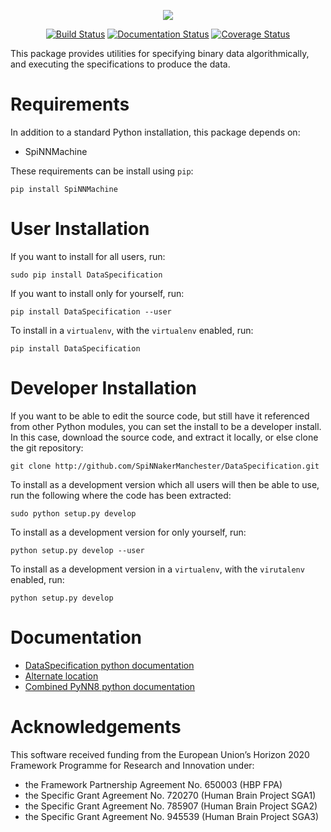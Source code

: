 <div align="center">
  
  ![](https://vectr.com/kerff/ddbmvyZmm.svg?width=600&height=300&select=aNbKxciPh)
  
  [![Build Status](https://github.com/SpiNNakerManchester/DataSpecification/workflows/Python%20Actions/badge.svg?branch=master)](https://github.com/SpiNNakerManchester/DataSpecification/actions?query=workflow%3A%22Python+Actions%22+branch%3Amaster)
  [![Documentation Status](https://readthedocs.org/projects/dataspecification/badge/?version=latest)](https://dataspecification.readthedocs.io/en/latest/?badge=latest)
  [![Coverage Status](https://coveralls.io/repos/github/SpiNNakerManchester/DataSpecification/badge.svg?branch=master)](https://coveralls.io/github/SpiNNakerManchester/DataSpecification?branch=master)
</div>

This package provides utilities for specifying binary data algorithmically,
and executing the specifications to produce the data.

Requirements
============
In addition to a standard Python installation, this package depends on:

 - SpiNNMachine

These requirements can be install using `pip`:

    pip install SpiNNMachine

User Installation
=================
If you want to install for all users, run:

    sudo pip install DataSpecification

If you want to install only for yourself, run:

    pip install DataSpecification --user

To install in a `virtualenv`, with the `virtualenv` enabled, run:

    pip install DataSpecification

Developer Installation
======================
If you want to be able to edit the source code, but still have it referenced
from other Python modules, you can set the install to be a developer install.
In this case, download the source code, and extract it locally, or else clone
the git repository:

    git clone http://github.com/SpiNNakerManchester/DataSpecification.git

To install as a development version which all users will then be able to use,
run the following where the code has been extracted:

    sudo python setup.py develop

To install as a development version for only yourself, run:

    python setup.py develop --user

To install as a development version in a `virtualenv`, with the `virutalenv`
enabled, run:

    python setup.py develop

Documentation
=============
 - [DataSpecification python documentation](http://dataspecification.readthedocs.io)
 - [Alternate location](https://spinnakermanchester.github.io/DataSpecification/)
 - [Combined PyNN8 python documentation](http://spinnaker8manchester.readthedocs.io)

Acknowledgements
================
This software received funding from the European Union’s Horizon 2020 Framework
Programme for Research and Innovation under:
 - the Framework Partnership Agreement No. 650003 (HBP FPA)
 - the Specific Grant Agreement No. 720270 (Human Brain Project SGA1)
 - the Specific Grant Agreement No. 785907 (Human Brain Project SGA2)
 - the Specific Grant Agreement No. 945539 (Human Brain Project SGA3)
